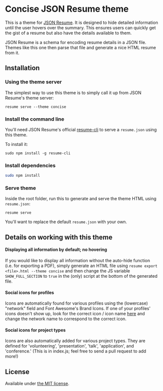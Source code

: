 # Concise JSON Resume theme
<!-- [![](https://badge.fury.io/js/jsonresume-theme-concise.svg)](https://www.npmjs.org/package/jsonresume-theme-concise) -->
This is a theme for [JSON Resume](http://jsonresume.org/). It is designed to hide detailed information until the user hovers over the summary. This ensures users can quickly get the gist of a resume but also have the details available to them.

JSON Resume is a schema for encoding resume details in a JSON file. Themes like this one then parse that file and generate a nice HTML resume from it.

## Installation
### Using the theme server
The simplest way to use this theme is to simply call it up from JSON Resume's theme server:

```
resume serve --theme concise
```

### Install the command line

You'll need JSON Resume's official [resume-cli](https://github.com/jsonresume/resume-cli) to serve a `resume.json` using this theme.

To install it:

```
sudo npm install -g resume-cli
```

### Install dependencies
```bash
sudo npm install
```

### Serve theme

Inside the root folder, run this to generate and serve the theme HTML using `resume.json`:

```
resume serve
```

You'll want to replace the default `resume.json` with your own.

## Details on working with this theme

#### Displaying all information by default; no hovering
If you would like to display all information without the auto-hide function (i.e. for exporting a PDF), simply generate an HTML file using `resume export <file>.html --theme concise` and then change the JS variable `SHOW_FULL_SECTION` to `true` in the (only) script at the bottom of the generated file.

#### Social icons for profiles
Icons are automatically found for various profiles using the (lowercase) "network" field and Font Awesome's Brand Icons. If one of your profiles' icons doesn't show up, look for the correct icon / icon name [here](http://fontawesome.io/icons#brand) and change the network name to correspond to the correct icon.
<!-- If there is not an available icon, the network name is simply shown. -->

#### Social icons for project types
Icons are also automatically added for various project types. They are defined for 'volunteering', 'presentation', 'talk', 'application', and 'conference.' (This is in index.js; feel free to send a pull request to add more!)

## License

Available under [the MIT license](http://mths.be/mit).
